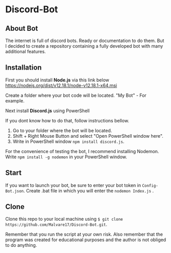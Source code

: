 # Discord-Bot

## About Bot
The internet is full of discord bots. Ready or documentation to do them. But I decided to create a repository containing a fully developed bot with many additional features.


## Installation

First you should install **Node.js** via this link below
	https://nodejs.org/dist/v12.18.1/node-v12.18.1-x64.msi

Create a folder where your bot code will be located. "My Bot" - For example.
	
 Next install **Discord.js** using PowerShell

If you dont know how to do that, follow instructions bellow.
1) Go to your folder where the bot will be located.
2) Shift + Right Mouse Button and select "Open PowerShell window here".
3) Write in PowerShell window `npm install discord.js`.

For the convenience of testing the bot, I recommend installing Nodemon.
Write `npm install -g nodemon` in your PowerShell window.

## Start

If you want to launch your bot, be sure to enter your bot token in `Config-Bot.json`.
Create .bat file in which you will enter the `nodemon Index.js` .

## Clone
Clone this repo to your local machine using `$ git clone https://github.com/Malvare17/Discord-Bot.git`.

Remember that you run the script at your own risk. Also remember that the program was created for educational purposes and the author is not obliged to do anything.
 




 
